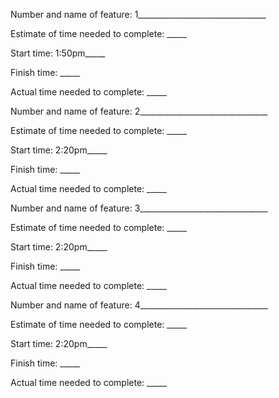 Number and name of feature: 1________________________________

Estimate of time needed to complete: _____

Start time: 1:50pm_____

Finish time: _____

Actual time needed to complete: _____






Number and name of feature: 2________________________________

Estimate of time needed to complete: _____

Start time: 2:20pm_____

Finish time: _____

Actual time needed to complete: _____







Number and name of feature: 3________________________________

Estimate of time needed to complete: _____

Start time: 2:20pm_____

Finish time: _____

Actual time needed to complete: _____


Number and name of feature: 4________________________________

Estimate of time needed to complete: _____

Start time: 2:20pm_____

Finish time: _____

Actual time needed to complete: _____